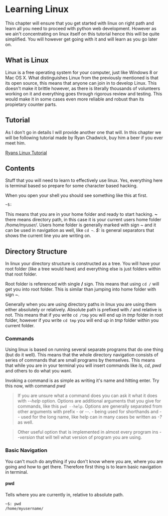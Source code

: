 # Learning Linux
This chapter will ensure that you get started with linux on right path and learn all you
need to proceed with python web development. However as we ain't concentrating on linux
itself on this tutorial hence this will be quite simplified. You will however get going
with it and will learn as you go later on.

## What is Linux
Linux is a free operating system for your computer, just like Windows 8 or Mac OS X. 
What distinguishes Linux from the previously mentioned is that its open source, this means
that anyone can join in to develop Linux. This doesn't make it brittle however, as there
is literally thousands of volunteers working on it and everything goes through rigorous 
review and testing. This would make it in some cases even more reliable and robust than 
its propietary counter parts.

## Tutorial
As I don't go in details I will provide another one that will. In this chapter we will be
following tutorial made by Ryan Chadwick, buy him a beer if you ever meet him.

[Ryans Linux Tutorial](http://ryanstutorials.net/linuxtutorial/)

## Contents
Stuff that you will need to learn to effectively use linux. Yes, everything here is terminal 
based so prepare for some character based hacking.

When you open your shell you should see something like this at first.

```bash
~$:
```

This means that you are in your home folder and ready to start hacking. **~** there means 
directory path, in this case it is your current users home folder */home/myuser/*. Users
home folder is generally marked with sign *~* and it can be used in navigation as well, like 
```cd ~```. *$:* is general separators that shows the current line you are writing on.

## Directory Structure
In linux your directory structure is constructed as a tree. You will have your root folder 
(like a tree would have) and everything else is just folders within that root folder. 

Root folder is referenced with single **/** sign. This means that using ```cd /``` will get 
you into root folder. This is similar than jumping into home folder with sign *~*.

Generally when you are using directory paths in linux you are using them either absolutely
or relatively. Absolute path is prefixed with */* and relative is not. This means that if
you write ```cd /tmp``` you will end up in *tmp* folder in root folder, however if you 
write ```cd tmp``` you will end up in *tmp* folder within you current folder.

### Commands
Using linux is based on running several separate programs that do one thing (but do it well).
This means that the whole directory navigation consists of series of commands that are small
programs by themselves. This means that while you are in your terminal you will insert commands
like *ls*, *cd*, *pwd* and others to do what you want.

Invoking a command is as simple as writing it's name and hitting enter. Try this now, with command
*pwd*

> If you are unsure what a command does you can ask it what it does with *--help* option. Options 
> are additional arguments that you give for commands, like this ```pwd --help```. Options 
> are generally separated from other arguments with prefix *-* or *--*. *-* being used for shorthands
> and *--* used for the long name, like help can in many cases be written as *-?* as well.

> Other useful option that is implemented in almost every program ins *--version* that will tell
> what version of program you are using.


### Basic Navigation
You can't much do anything if you don't know where you are, where you are going and how to get 
there. Therefore first thing is to learn basic navigation in terminal.

#### pwd
Tells where you are currently in, relative to absolute path.

```bash
~$: pwd
/home/myusername/
```

